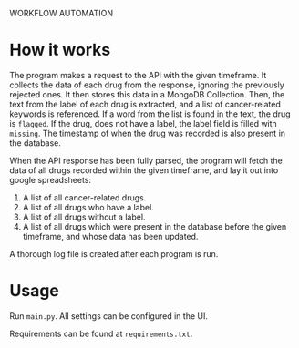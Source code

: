 WORKFLOW AUTOMATION

# How it works
The program makes a request to the API with the given timeframe. It collects the data of each drug from the response, ignoring the previously rejected ones. It then stores this data in a MongoDB Collection. Then, the text from the label of each drug is extracted, and a list of cancer-related keywords is referenced. If a word from the list is found in the text, the drug is `flagged`. If the drug, does not have a label, the label field is filled with `missing`. The timestamp of when the drug was recorded is also present in the database.

When the API response has been fully parsed, the program will fetch the data of all drugs recorded within the given timeframe, and lay it out into google spreadsheets:
1. A list of all cancer-related drugs. 
2. A list of all drugs who have a label. 
3. A list of all drugs without a label.
4. A list of all drugs which were present in the database before the given timeframe, and whose data has been updated. 

A thorough log file is created after each program is run.

# Usage

Run `main.py`.
All settings can be configured in the UI.

Requirements can be found at `requirements.txt`.



